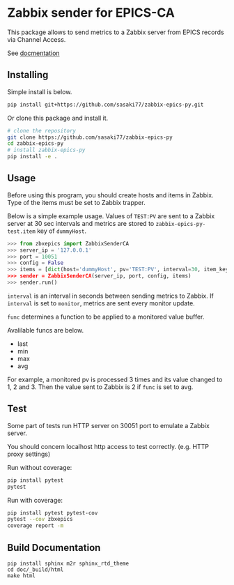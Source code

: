 # Zabbix sender for EPICS-CA

This package allows to send metrics to a Zabbix server from EPICS records via Channel Access.

See [docmentation](https://sasaki77.github.io/zabbix-epics-py/)

## Installing

Simple install is below.

```bash
pip install git+https://github.com/sasaki77/zabbix-epics-py.git
```

Or clone this package and install it.

```bash
# clone the repository
git clone https://github.com/sasaki77/zabbix-epics-py
cd zabbix-epics-py
# install zabbix-epics-py
pip install -e .
```

## Usage

Before using this program, you should create hosts and items in Zabbix.
Type of the items must be set to Zabbix trapper.

Below is a simple example usage.
Values of `TEST:PV` are sent to a Zabbix server at 30 sec intervals and metrics are stored to `zabbix-epics-py-test.item` key of `dummyHost`.

```python
>>> from zbxepics import ZabbixSenderCA
>>> server_ip = '127.0.0.1'
>>> port = 10051
>>> config = False
>>> items = [dict(host='dummyHost', pv='TEST:PV', interval=30, item_key='zabbix-epics-py-test.item', func=last'}]
>>> sender = ZabbixSenderCA(server_ip, port, config, items)
>>> sender.run()
```

`interval` is an interval in seconds between sending metrics to Zabbix. If `interval` is set to `monitor`, metrics are sent every monitor update.

`func` determines a function to be applied to a monitored value buffer.

Avalilable funcs are below.

- last
- min
- max
- avg

For example, a monitored pv is processed 3 times and its value changed to 1, 2 and 3. Then the value sent to Zabbix is 2 if `func` is set to avg.

## Test

Some part of tests run HTTP server on 30051 port to emulate a Zabbix server.

You should concern localhost http access to test correctly.
(e.g. HTTP proxy settings)

Run without coverage:
```bash
pip install pytest
pytest
```

Run with coverage:
```bash
pip install pytest pytest-cov
pytest --cov zbxepics
coverage report -m
```

## Build Documentation
```
pip install sphinx m2r sphinx_rtd_theme
cd doc/_build/html
make html
```
